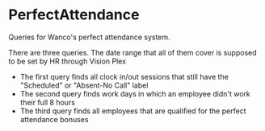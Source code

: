 # PerfectAttendance
Queries for Wanco's perfect attendance system.

There are three queries. The date range that all of them cover is supposed to be set by HR through Vision Plex
- The first query finds all clock in/out sessions that still have the "Scheduled" or "Absent-No Call" label
- The second query finds work days in which an employee didn't work their full 8 hours
- The third query finds all employees that are qualified for the perfect attendance bonuses
